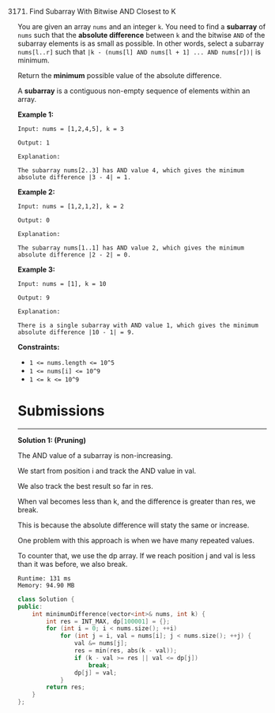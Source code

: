 3171. Find Subarray With Bitwise AND Closest to K

You are given an array `nums` and an integer `k`. You need to find a **subarray**  of `nums` such that the **absolute difference** between `k` and the bitwise `AND` of the subarray elements is as small as possible. In other words, select a subarray `nums[l..r]` such that `|k - (nums[l] AND nums[l + 1] ... AND nums[r])|` is minimum.

Return the **minimum** possible value of the absolute difference.

A **subarray** is a contiguous non-empty sequence of elements within an array.

 

**Example 1:**
```
Input: nums = [1,2,4,5], k = 3

Output: 1

Explanation:

The subarray nums[2..3] has AND value 4, which gives the minimum absolute difference |3 - 4| = 1.
```

**Example 2:**
```
Input: nums = [1,2,1,2], k = 2

Output: 0

Explanation:

The subarray nums[1..1] has AND value 2, which gives the minimum absolute difference |2 - 2| = 0.
```

**Example 3:**
```
Input: nums = [1], k = 10

Output: 9

Explanation:

There is a single subarray with AND value 1, which gives the minimum absolute difference |10 - 1| = 9.
```
 

**Constraints:**

* `1 <= nums.length <= 10^5`
* `1 <= nums[i] <= 10^9`
* `1 <= k <= 10^9`

# Submissions
---
**Solution 1: (Pruning)**

The AND value of a subarray is non-increasing.

We start from position i and track the AND value in val.

We also track the best result so far in res.

When val becomes less than k, and the difference is greater than res, we break.

This is because the absolute difference will staty the same or increase.

One problem with this approach is when we have many repeated values.

To counter that, we use the dp array. If we reach position j and val is less than it was before, we also break.

```
Runtime: 131 ms
Memory: 94.90 MB
```
```c++
class Solution {
public:
    int minimumDifference(vector<int>& nums, int k) {
        int res = INT_MAX, dp[100001] = {};
        for (int i = 0; i < nums.size(); ++i)
            for (int j = i, val = nums[i]; j < nums.size(); ++j) {
                val &= nums[j];
                res = min(res, abs(k - val));
                if (k - val >= res || val <= dp[j])
                    break;
                dp[j] = val;
            }
        return res;
    }
};
```
